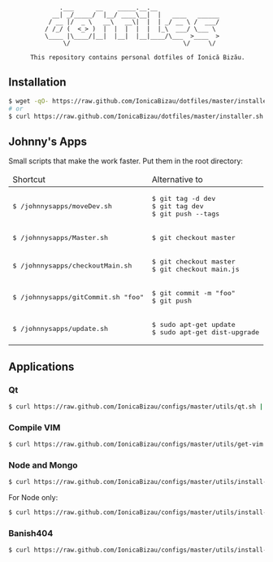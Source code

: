 ```
              .___      __    _____.__.__
            __| _/_____/  |__/ ____\__|  |   ____   ______
           / __ |/  _ \   __\   __\|  |  | _/ __ \ /  ___/
          / /_/ (  <_> )  |  |  |  |  |  |_\  ___/ \___ \
          \____ |\____/|__|  |__|  |__|____/\___  >____  >
               \/                               \/     \/

      This repository contains personal dotfiles of Ionică Bizău.
```

## Installation

```sh
$ wget -qO- https://raw.github.com/IonicaBizau/dotfiles/master/installer.sh | sh
# or
$ curl https://raw.github.com/IonicaBizau/dotfiles/master/installer.sh | sh
```

## Johnny's Apps

Small scripts that make the work faster. Put them in the root directory:

<table>
    <thead>
        <tr>
            <td>Shortcut</td>
            <td>Alternative to</td>
        </tr>
    </thead>
    <tbody>
        <tr>
            <td>
<pre>
$ /johnnysapps/moveDev.sh
</pre>
            </td>
            <td>
<pre>
$ git tag -d dev
$ git tag dev
$ git push --tags
</pre>
            </td>
        </tr>
        <tr>
            <td>
<pre>
$ /johnnysapps/Master.sh
</pre>
            </td>
            <td>
<pre>
$ git checkout master
</pre>
            </td>
        </tr>
        <tr>
            <td>
<pre>
$ /johnnysapps/checkoutMain.sh
</pre>
            </td>
            <td>
<pre>
$ git checkout master
$ git checkout main.js
</pre>
            </td>
        </tr>
        <tr>
            <td>
<pre>
$ /johnnysapps/gitCommit.sh "foo"
</pre>
            </td>
            <td>
<pre>
$ git commit -m "foo"
$ git push
</pre>
            </td>
        </tr>
        <tr>
            <td>
<pre>
$ /johnnysapps/update.sh
</pre>
            </td>
            <td>
<pre>
$ sudo apt-get update
$ sudo apt-get dist-upgrade
</pre>
            </td>
        </tr>
    </tbody>
</table>

## Applications

### Qt

```sh
$ curl https://raw.github.com/IonicaBizau/configs/master/utils/qt.sh | sh
```

### Compile VIM

```sh
$ curl https://raw.github.com/IonicaBizau/configs/master/utils/get-vim.sh | sh
```


### Node and Mongo

```sh
$ curl https://raw.github.com/IonicaBizau/configs/master/utils/install-node-and-mongo.sh | sh
```

For Node only:

```sh
$ curl https://raw.github.com/IonicaBizau/configs/master/utils/install-node.sh | sh
```


### Banish404

```sh
$ curl https://raw.github.com/IonicaBizau/configs/master/utils/install-banish404.sh | sh
```
